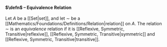 #### $\defn$ – Equivalence Relation
Let $A$ be a [[Set|set]], and let $\sim$ be a [[Mathematics/Foundations/Definitions/Relation|relation]] on $A$. The relation $\sim$ is an *equivalence* relation if it is [[Reflexive, Symmetric, Transitive|reflexive]], [[Reflexive, Symmetric, Transitive|symmetric]] and [[Reflexive, Symmetric, Transitive|transitive]].